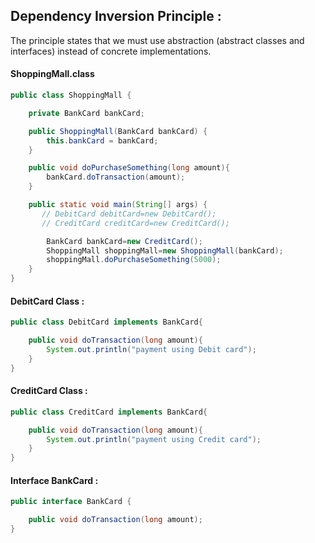 ## Dependency Inversion Principle :

The principle states that we must use abstraction (abstract classes and interfaces) instead of concrete implementations.


#### ShoppingMall.class

```java
public class ShoppingMall {

    private BankCard bankCard;

    public ShoppingMall(BankCard bankCard) {
        this.bankCard = bankCard;
    }

    public void doPurchaseSomething(long amount){
        bankCard.doTransaction(amount);
    }

    public static void main(String[] args) {
       // DebitCard debitCard=new DebitCard();
       // CreditCard creditCard=new CreditCard();

        BankCard bankCard=new CreditCard();
        ShoppingMall shoppingMall=new ShoppingMall(bankCard);
        shoppingMall.doPurchaseSomething(5000);
    }
}
```


#### DebitCard Class :


```java
public class DebitCard implements BankCard{

    public void doTransaction(long amount){
        System.out.println("payment using Debit card");
    }
}
```

#### CreditCard Class :


```java
public class CreditCard implements BankCard{

    public void doTransaction(long amount){
        System.out.println("payment using Credit card");
    }
}
```

#### Interface BankCard :


```java
public interface BankCard {

    public void doTransaction(long amount);
}
```



